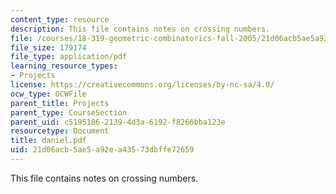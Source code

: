 ```yaml
---
content_type: resource
description: This file contains notes on crossing numbers.
file: /courses/18-319-geometric-combinatorics-fall-2005/21d06acb5ae5a92ea43573dbffe72659_daniel.pdf
file_size: 179174
file_type: application/pdf
learning_resource_types:
- Projects
license: https://creativecommons.org/licenses/by-nc-sa/4.0/
ocw_type: OCWFile
parent_title: Projects
parent_type: CourseSection
parent_uid: c5195186-2139-4d3a-6192-f8266bba123e
resourcetype: Document
title: daniel.pdf
uid: 21d06acb-5ae5-a92e-a435-73dbffe72659
---
```

This file contains notes on crossing numbers.